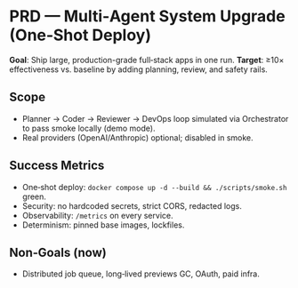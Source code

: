 # PRD — Multi‑Agent System Upgrade (One‑Shot Deploy)

**Goal**: Ship large, production-grade full‑stack apps in one run. **Target**: ≥10× effectiveness vs. baseline by adding planning, review, and safety rails.

## Scope

- Planner → Coder → Reviewer → DevOps loop simulated via Orchestrator to pass smoke locally (demo mode).
- Real providers (OpenAI/Anthropic) optional; disabled in smoke. 

## Success Metrics

- One‑shot deploy: `docker compose up -d --build && ./scripts/smoke.sh` green.
- Security: no hardcoded secrets, strict CORS, redacted logs.
- Observability: `/metrics` on every service.
- Determinism: pinned base images, lockfiles.

## Non‑Goals (now)

- Distributed job queue, long‑lived previews GC, OAuth, paid infra.

